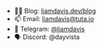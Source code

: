 - ✍🏻 Blog: [liamdavis.dev/blog](https://liamdavis.dev/blog)
- 📫 Email: [liamdavis@tuta.io](mailto:liamdavis@tuta.io)
- 💬 Telegram: [@liamdavis](https://www.t.me/liamdavis)
- 🗣 Discord: @dayvista
